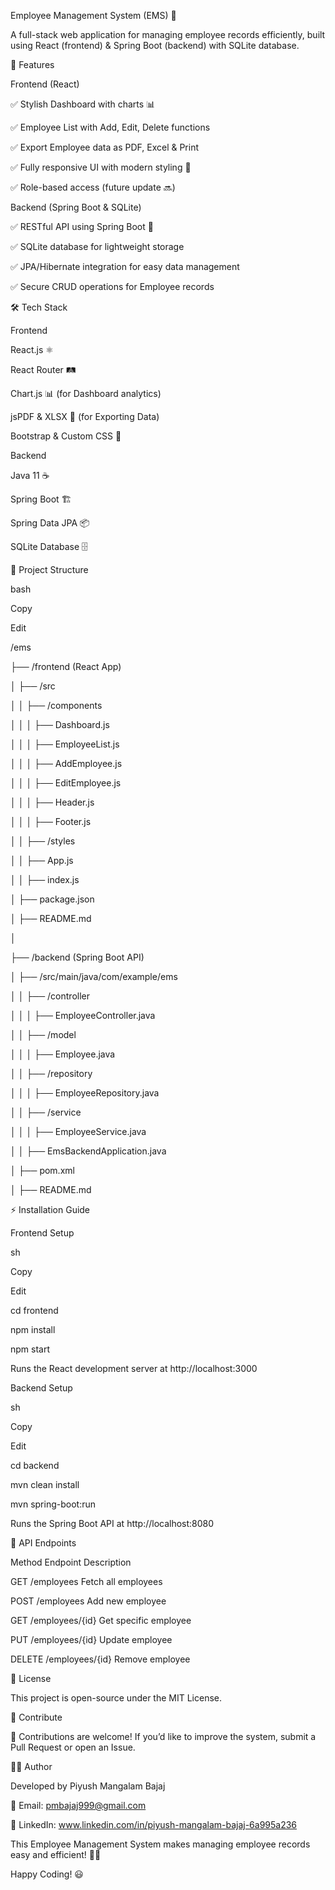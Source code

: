 Employee Management System (EMS) 🏢

A full-stack web application for managing employee records efficiently, built using React (frontend) & Spring Boot (backend) with SQLite database.

🚀 Features

Frontend (React)

✅ Stylish Dashboard with charts 📊

✅ Employee List with Add, Edit, Delete functions

✅ Export Employee data as PDF, Excel & Print

✅ Fully responsive UI with modern styling 🎨

✅ Role-based access (future update 🔜)

Backend (Spring Boot & SQLite)

✅ RESTful API using Spring Boot 🌟

✅ SQLite database for lightweight storage

✅ JPA/Hibernate integration for easy data management

✅ Secure CRUD operations for Employee records

🛠️ Tech Stack

Frontend

React.js ⚛️

React Router 🛤️

Chart.js 📊 (for Dashboard analytics)

jsPDF & XLSX 📄 (for Exporting Data)

Bootstrap & Custom CSS 🎨

Backend

Java 11 ☕

Spring Boot 🏗️

Spring Data JPA 📦

SQLite Database 🗄️

📂 Project Structure

bash

Copy

Edit

/ems

 ├── /frontend  (React App)
 
 │    ├── /src
 
 │    │    ├── /components
 
 │    │    │    ├── Dashboard.js
 
 │    │    │    ├── EmployeeList.js
 
 │    │    │    ├── AddEmployee.js
 
 │    │    │    ├── EditEmployee.js
 
 │    │    │    ├── Header.js
 
 │    │    │    ├── Footer.js
 
 │    │    ├── /styles
 
 │    │    ├── App.js
 
 │    │    ├── index.js
 
 │    ├── package.json
 
 │    ├── README.md
 
 │
 
 ├── /backend (Spring Boot API)
 
 │    ├── /src/main/java/com/example/ems
 
 │    │    ├── /controller
 
 │    │    │    ├── EmployeeController.java
 
 │    │    ├── /model
 
 │    │    │    ├── Employee.java
 
 │    │    ├── /repository
 
 │    │    │    ├── EmployeeRepository.java
 
 │    │    ├── /service
 
 │    │    │    ├── EmployeeService.java
 
 │    │    ├── EmsBackendApplication.java
 
 │    ├── pom.xml
 
 │    ├── README.md

⚡ Installation Guide

Frontend Setup

sh

Copy

Edit

cd frontend

npm install

npm start

Runs the React development server at http://localhost:3000

Backend Setup

sh

Copy

Edit

cd backend

mvn clean install

mvn spring-boot:run

Runs the Spring Boot API at http://localhost:8080

🔗 API Endpoints

Method	Endpoint	Description

GET	/employees	Fetch all employees

POST	/employees	Add new employee

GET	/employees/{id}	Get specific employee

PUT	/employees/{id}	Update employee

DELETE	/employees/{id}	Remove employee

📜 License

This project is open-source under the MIT License.

🌟 Contribute

🙌 Contributions are welcome! If you’d like to improve the system, submit a Pull Request or open an Issue.

👨‍💻 Author

Developed by Piyush Mangalam Bajaj

📧 Email: pmbajaj999@gmail.com

💼 LinkedIn: www.linkedin.com/in/piyush-mangalam-bajaj-6a995a236

This Employee Management System makes managing employee records easy and efficient! 🚀🎉

Happy Coding! 😃
